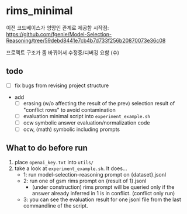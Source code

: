 # rims_minimal
이전 코드베이스가 엉망인 관계로 제공함
시작점: https://github.com/fgenie/Model-Selection-Reasoning/tree/59debd8441e7cb4b7d733f256b20870073e36c08

프로젝트 구조가 좀 바뀌어서 수정중/디버깅 요함 (수)

## todo
 - [ ] fix bugs from revising project structure
 - add 
    - [ ] erasing (w/o affecting the result of the prev) selection result of "conflict rows" to avoid contamination
    - [ ] evaluation minimal script into `experiment_example.sh`
    - [ ] ocw symbolic answer evaluation/normalization code
    - [ ] ocw, (math) symbolic including prompts

## What to do before run
1. place `openai_key.txt` into `utils/`
2. take a look at `experiment_example.sh`. It does...
    - 1: run model-selection-reasoning prompt on {dataset}.jsonl
    - 2: run one of gsm rims prompt on {result of 1}.jsonl
        - (under construction) rims prompt will be queried only if the answer already inferred in 1 is in conflict. (conflict only run)
    - 3: you can see the evaluation result for one jsonl file from the last commandline of the script.   
